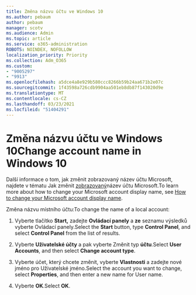 ```yaml
---
title: Změna názvu účtu ve Windows 10
ms.author: pebaum
author: pebaum
manager: scotv
ms.audience: Admin
ms.topic: article
ms.service: o365-administration
ROBOTS: NOINDEX, NOFOLLOW
localization_priority: Priority
ms.collection: Adm_O365
ms.custom:
- "9005297"
- "9913"
ms.openlocfilehash: a5dce4a8e929b580ccc8266b59b24aa671b2e07c
ms.sourcegitcommit: 1f43598a726cdb9904aa501eb8db87f143020d9e
ms.translationtype: MT
ms.contentlocale: cs-CZ
ms.lasthandoff: 03/23/2021
ms.locfileid: "51404291"
---
```

# <a name="change-account-name-in-windows-10"></a><span data-ttu-id="656fb-102">Změna názvu účtu ve Windows 10</span><span class="sxs-lookup"><span data-stu-id="656fb-102">Change account name in Windows 10</span></span>

<span data-ttu-id="656fb-103">Další informace o tom, jak změnit zobrazovaný název účtu Microsoft, najdete v tématu Jak změnit [zobrazovaný](https://support.microsoft.com/account-billing/how-to-change-your-microsoft-account-display-name-917b1d70-5915-d04e-243a-a618f96ef1d5)název účtu Microsoft.</span><span class="sxs-lookup"><span data-stu-id="656fb-103">To learn more about how to change your Microsoft account display name, see [How to change your Microsoft account display name](https://support.microsoft.com/account-billing/how-to-change-your-microsoft-account-display-name-917b1d70-5915-d04e-243a-a618f96ef1d5).</span></span>

<span data-ttu-id="656fb-104">Změna názvu místního účtu:</span><span class="sxs-lookup"><span data-stu-id="656fb-104">To change the name of a local account:</span></span>

1. <span data-ttu-id="656fb-105">Vyberte tlačítko **Start,** zadejte **Ovládací panely** a **ze** seznamu výsledků vyberte Ovládací panely.</span><span class="sxs-lookup"><span data-stu-id="656fb-105">Select the **Start** button, type **Control Panel**, and select **Control Panel** from the list of results.</span></span>

1. <span data-ttu-id="656fb-106">Vyberte **Uživatelské účty** a pak vyberte Změnit typ **účtu**.</span><span class="sxs-lookup"><span data-stu-id="656fb-106">Select **User Accounts**, and then select **Change account type**.</span></span>

1. <span data-ttu-id="656fb-107">Vyberte účet, který chcete změnit, vyberte **Vlastnosti** a zadejte nové jméno pro Uživatelské jméno.</span><span class="sxs-lookup"><span data-stu-id="656fb-107">Select the account you want to change, select **Properties**, and then enter a new name for User name.</span></span>

1. <span data-ttu-id="656fb-108">Vyberte **OK**.</span><span class="sxs-lookup"><span data-stu-id="656fb-108">Select **OK**.</span></span>
